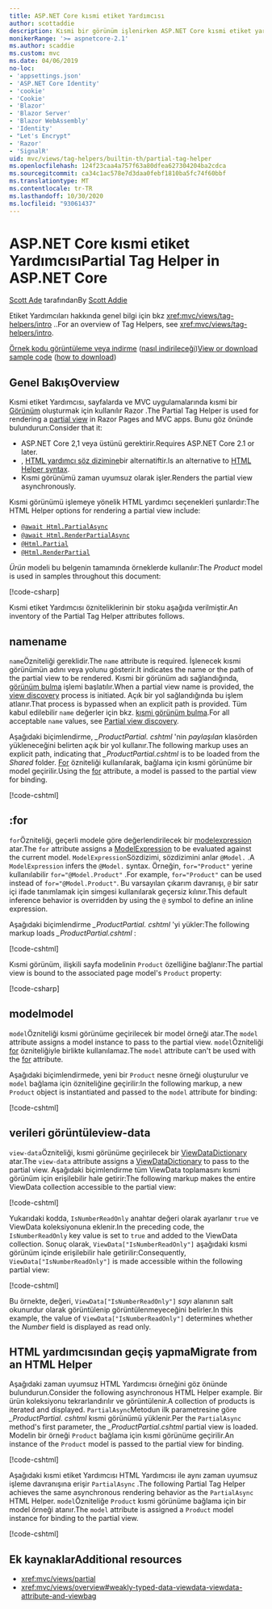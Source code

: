 ```yaml
---
title: ASP.NET Core kısmi etiket Yardımcısı
author: scottaddie
description: Kısmi bir görünüm işlenirken ASP.NET Core kısmi etiket yardımcısını ve onun özniteliklerinin her birinin rolünü bulur.
monikerRange: '>= aspnetcore-2.1'
ms.author: scaddie
ms.custom: mvc
ms.date: 04/06/2019
no-loc:
- 'appsettings.json'
- 'ASP.NET Core Identity'
- 'cookie'
- 'Cookie'
- 'Blazor'
- 'Blazor Server'
- 'Blazor WebAssembly'
- 'Identity'
- "Let's Encrypt"
- 'Razor'
- 'SignalR'
uid: mvc/views/tag-helpers/builtin-th/partial-tag-helper
ms.openlocfilehash: 124f23caa4a757f63a80dfea627304204ba2cdca
ms.sourcegitcommit: ca34c1ac578e7d3daa0febf1810ba5fc74f60bbf
ms.translationtype: MT
ms.contentlocale: tr-TR
ms.lasthandoff: 10/30/2020
ms.locfileid: "93061437"
---
```

# <a name="partial-tag-helper-in-aspnet-core"></a><span data-ttu-id="14c35-103">ASP.NET Core kısmi etiket Yardımcısı</span><span class="sxs-lookup"><span data-stu-id="14c35-103">Partial Tag Helper in ASP.NET Core</span></span>

<span data-ttu-id="14c35-104">[Scott Ade](https://github.com/scottaddie) tarafından</span><span class="sxs-lookup"><span data-stu-id="14c35-104">By [Scott Addie](https://github.com/scottaddie)</span></span>

<span data-ttu-id="14c35-105">Etiket Yardımcıları hakkında genel bilgi için bkz <xref:mvc/views/tag-helpers/intro> ..</span><span class="sxs-lookup"><span data-stu-id="14c35-105">For an overview of Tag Helpers, see <xref:mvc/views/tag-helpers/intro>.</span></span>

<span data-ttu-id="14c35-106">[Örnek kodu görüntüleme veya indirme](https://github.com/dotnet/AspNetCore.Docs/tree/master/aspnetcore/mvc/views/tag-helpers/built-in/samples) ([nasıl indirileceği](xref:index#how-to-download-a-sample))</span><span class="sxs-lookup"><span data-stu-id="14c35-106">[View or download sample code](https://github.com/dotnet/AspNetCore.Docs/tree/master/aspnetcore/mvc/views/tag-helpers/built-in/samples) ([how to download](xref:index#how-to-download-a-sample))</span></span>

## <a name="overview"></a><span data-ttu-id="14c35-107">Genel Bakış</span><span class="sxs-lookup"><span data-stu-id="14c35-107">Overview</span></span>

<span data-ttu-id="14c35-108">Kısmi etiket Yardımcısı, sayfalarda ve MVC uygulamalarında kısmi bir [Görünüm](xref:mvc/views/partial) oluşturmak için kullanılır Razor .</span><span class="sxs-lookup"><span data-stu-id="14c35-108">The Partial Tag Helper is used for rendering a [partial view](xref:mvc/views/partial) in Razor Pages and MVC apps.</span></span> <span data-ttu-id="14c35-109">Bunu göz önünde bulundurun:</span><span class="sxs-lookup"><span data-stu-id="14c35-109">Consider that it:</span></span>

* <span data-ttu-id="14c35-110">ASP.NET Core 2,1 veya üstünü gerektirir.</span><span class="sxs-lookup"><span data-stu-id="14c35-110">Requires ASP.NET Core 2.1 or later.</span></span>
* <span data-ttu-id="14c35-111">, [HTML yardımcı söz dizimine](xref:mvc/views/partial#reference-a-partial-view)bir alternatiftir.</span><span class="sxs-lookup"><span data-stu-id="14c35-111">Is an alternative to [HTML Helper syntax](xref:mvc/views/partial#reference-a-partial-view).</span></span>
* <span data-ttu-id="14c35-112">Kısmi görünümü zaman uyumsuz olarak işler.</span><span class="sxs-lookup"><span data-stu-id="14c35-112">Renders the partial view asynchronously.</span></span>

<span data-ttu-id="14c35-113">Kısmi görünümü işlemeye yönelik HTML yardımcı seçenekleri şunlardır:</span><span class="sxs-lookup"><span data-stu-id="14c35-113">The HTML Helper options for rendering a partial view include:</span></span>

* [`@await Html.PartialAsync`](/dotnet/api/microsoft.aspnetcore.mvc.rendering.htmlhelperpartialextensions.partialasync)
* [`@await Html.RenderPartialAsync`](/dotnet/api/microsoft.aspnetcore.mvc.rendering.htmlhelperpartialextensions.renderpartialasync)
* [`@Html.Partial`](/dotnet/api/microsoft.aspnetcore.mvc.rendering.htmlhelperpartialextensions.partial)
* [`@Html.RenderPartial`](/dotnet/api/microsoft.aspnetcore.mvc.rendering.htmlhelperpartialextensions.renderpartial)

<span data-ttu-id="14c35-114">*Ürün* modeli bu belgenin tamamında örneklerde kullanılır:</span><span class="sxs-lookup"><span data-stu-id="14c35-114">The *Product* model is used in samples throughout this document:</span></span>

[!code-csharp[](samples/TagHelpersBuiltIn/Models/Product.cs)]

<span data-ttu-id="14c35-115">Kısmi etiket Yardımcısı özniteliklerinin bir stoku aşağıda verilmiştir.</span><span class="sxs-lookup"><span data-stu-id="14c35-115">An inventory of the Partial Tag Helper attributes follows.</span></span>

## <a name="name"></a><span data-ttu-id="14c35-116">name</span><span class="sxs-lookup"><span data-stu-id="14c35-116">name</span></span>

<span data-ttu-id="14c35-117">`name`Özniteliği gereklidir.</span><span class="sxs-lookup"><span data-stu-id="14c35-117">The `name` attribute is required.</span></span> <span data-ttu-id="14c35-118">İşlenecek kısmi görünümün adını veya yolunu gösterir.</span><span class="sxs-lookup"><span data-stu-id="14c35-118">It indicates the name or the path of the partial view to be rendered.</span></span> <span data-ttu-id="14c35-119">Kısmi bir görünüm adı sağlandığında, [görünüm bulma](xref:mvc/views/overview#view-discovery) işlemi başlatılır.</span><span class="sxs-lookup"><span data-stu-id="14c35-119">When a partial view name is provided, the [view discovery](xref:mvc/views/overview#view-discovery) process is initiated.</span></span> <span data-ttu-id="14c35-120">Açık bir yol sağlandığında bu işlem atlanır.</span><span class="sxs-lookup"><span data-stu-id="14c35-120">That process is bypassed when an explicit path is provided.</span></span> <span data-ttu-id="14c35-121">Tüm kabul edilebilir `name` değerler için bkz. [kısmi görünüm bulma](xref:mvc/views/partial#partial-view-discovery).</span><span class="sxs-lookup"><span data-stu-id="14c35-121">For all acceptable `name` values, see [Partial view discovery](xref:mvc/views/partial#partial-view-discovery).</span></span>

<span data-ttu-id="14c35-122">Aşağıdaki biçimlendirme, *_ProductPartial. cshtml* 'nin *paylaşılan* klasörden yükleneceğini belirten açık bir yol kullanır.</span><span class="sxs-lookup"><span data-stu-id="14c35-122">The following markup uses an explicit path, indicating that *_ProductPartial.cshtml* is to be loaded from the *Shared* folder.</span></span> <span data-ttu-id="14c35-123">[For](#for) özniteliği kullanılarak, bağlama için kısmi görünüme bir model geçirilir.</span><span class="sxs-lookup"><span data-stu-id="14c35-123">Using the [for](#for) attribute, a model is passed to the partial view for binding.</span></span>

[!code-cshtml[](samples/TagHelpersBuiltIn/Pages/Product.cshtml?name=snippet_Name)]

## <a name="for"></a><span data-ttu-id="14c35-124">:</span><span class="sxs-lookup"><span data-stu-id="14c35-124">for</span></span>

<span data-ttu-id="14c35-125">`for`Özniteliği, geçerli modele göre değerlendirilecek bir [modelexpression](/dotnet/api/microsoft.aspnetcore.mvc.viewfeatures.modelexpression) atar.</span><span class="sxs-lookup"><span data-stu-id="14c35-125">The `for` attribute assigns a [ModelExpression](/dotnet/api/microsoft.aspnetcore.mvc.viewfeatures.modelexpression) to be evaluated against the current model.</span></span> <span data-ttu-id="14c35-126">`ModelExpression`Sözdizimi, sözdizimini anlar `@Model.` .</span><span class="sxs-lookup"><span data-stu-id="14c35-126">A `ModelExpression` infers the `@Model.` syntax.</span></span> <span data-ttu-id="14c35-127">Örneğin, `for="Product"` yerine kullanılabilir `for="@Model.Product"` .</span><span class="sxs-lookup"><span data-stu-id="14c35-127">For example, `for="Product"` can be used instead of `for="@Model.Product"`.</span></span> <span data-ttu-id="14c35-128">Bu varsayılan çıkarım davranışı, `@` bir satır içi ifade tanımlamak için simgesi kullanılarak geçersiz kılınır.</span><span class="sxs-lookup"><span data-stu-id="14c35-128">This default inference behavior is overridden by using the `@` symbol to define an inline expression.</span></span>

<span data-ttu-id="14c35-129">Aşağıdaki biçimlendirme *_ProductPartial. cshtml* 'yi yükler:</span><span class="sxs-lookup"><span data-stu-id="14c35-129">The following markup loads *_ProductPartial.cshtml* :</span></span>

[!code-cshtml[](samples/TagHelpersBuiltIn/Pages/Product.cshtml?name=snippet_For)]

<span data-ttu-id="14c35-130">Kısmi görünüm, ilişkili sayfa modelinin `Product` özelliğine bağlanır:</span><span class="sxs-lookup"><span data-stu-id="14c35-130">The partial view is bound to the associated page model's `Product` property:</span></span>

[!code-csharp[](samples/TagHelpersBuiltIn/Pages/Product.cshtml.cs?highlight=8)]

## <a name="model"></a><span data-ttu-id="14c35-131">model</span><span class="sxs-lookup"><span data-stu-id="14c35-131">model</span></span>

<span data-ttu-id="14c35-132">`model`Özniteliği kısmi görünüme geçirilecek bir model örneği atar.</span><span class="sxs-lookup"><span data-stu-id="14c35-132">The `model` attribute assigns a model instance to pass to the partial view.</span></span> <span data-ttu-id="14c35-133">`model`Özniteliği [for](#for) özniteliğiyle birlikte kullanılamaz.</span><span class="sxs-lookup"><span data-stu-id="14c35-133">The `model` attribute can't be used with the [for](#for) attribute.</span></span>

<span data-ttu-id="14c35-134">Aşağıdaki biçimlendirmede, yeni bir `Product` nesne örneği oluşturulur ve `model` bağlama için özniteliğine geçirilir:</span><span class="sxs-lookup"><span data-stu-id="14c35-134">In the following markup, a new `Product` object is instantiated and passed to the `model` attribute for binding:</span></span>

[!code-cshtml[](samples/TagHelpersBuiltIn/Pages/Product.cshtml?name=snippet_Model)]

## <a name="view-data"></a><span data-ttu-id="14c35-135">verileri görüntüle</span><span class="sxs-lookup"><span data-stu-id="14c35-135">view-data</span></span>

<span data-ttu-id="14c35-136">`view-data`Özniteliği, kısmi görünüme geçirilecek bir [ViewDataDictionary](/dotnet/api/microsoft.aspnetcore.mvc.viewfeatures.viewdatadictionary) atar.</span><span class="sxs-lookup"><span data-stu-id="14c35-136">The `view-data` attribute assigns a [ViewDataDictionary](/dotnet/api/microsoft.aspnetcore.mvc.viewfeatures.viewdatadictionary) to pass to the partial view.</span></span> <span data-ttu-id="14c35-137">Aşağıdaki biçimlendirme tüm ViewData toplamasını kısmi görünüm için erişilebilir hale getirir:</span><span class="sxs-lookup"><span data-stu-id="14c35-137">The following markup makes the entire ViewData collection accessible to the partial view:</span></span>

[!code-cshtml[](samples/TagHelpersBuiltIn/Pages/Product.cshtml?name=snippet_ViewData&highlight=5-)]

<span data-ttu-id="14c35-138">Yukarıdaki kodda, `IsNumberReadOnly` anahtar değeri olarak ayarlanır `true` ve ViewData koleksiyonuna eklenir.</span><span class="sxs-lookup"><span data-stu-id="14c35-138">In the preceding code, the `IsNumberReadOnly` key value is set to `true` and added to the ViewData collection.</span></span> <span data-ttu-id="14c35-139">Sonuç olarak, `ViewData["IsNumberReadOnly"]` aşağıdaki kısmi görünüm içinde erişilebilir hale getirilir:</span><span class="sxs-lookup"><span data-stu-id="14c35-139">Consequently, `ViewData["IsNumberReadOnly"]` is made accessible within the following partial view:</span></span>

[!code-cshtml[](samples/TagHelpersBuiltIn/Pages/Shared/_ProductViewDataPartial.cshtml?highlight=5)]

<span data-ttu-id="14c35-140">Bu örnekte, değeri, `ViewData["IsNumberReadOnly"]` *sayı* alanının salt okunurdur olarak görüntülenip görüntülenmeyeceğini belirler.</span><span class="sxs-lookup"><span data-stu-id="14c35-140">In this example, the value of `ViewData["IsNumberReadOnly"]` determines whether the *Number* field is displayed as read only.</span></span>

## <a name="migrate-from-an-html-helper"></a><span data-ttu-id="14c35-141">HTML yardımcısından geçiş yapma</span><span class="sxs-lookup"><span data-stu-id="14c35-141">Migrate from an HTML Helper</span></span>

<span data-ttu-id="14c35-142">Aşağıdaki zaman uyumsuz HTML Yardımcısı örneğini göz önünde bulundurun.</span><span class="sxs-lookup"><span data-stu-id="14c35-142">Consider the following asynchronous HTML Helper example.</span></span> <span data-ttu-id="14c35-143">Bir ürün koleksiyonu tekrarlandırılır ve görüntülenir.</span><span class="sxs-lookup"><span data-stu-id="14c35-143">A collection of products is iterated and displayed.</span></span> <span data-ttu-id="14c35-144">`PartialAsync`Metodun ilk parametresine göre *_ProductPartial. cshtml* kısmi görünümü yüklenir.</span><span class="sxs-lookup"><span data-stu-id="14c35-144">Per the `PartialAsync` method's first parameter, the *_ProductPartial.cshtml* partial view is loaded.</span></span> <span data-ttu-id="14c35-145">Modelin bir örneği `Product` bağlama için kısmi görünüme geçirilir.</span><span class="sxs-lookup"><span data-stu-id="14c35-145">An instance of the `Product` model is passed to the partial view for binding.</span></span>

[!code-cshtml[](samples/TagHelpersBuiltIn/Pages/Products.cshtml?name=snippet_HtmlHelper&highlight=3)]

<span data-ttu-id="14c35-146">Aşağıdaki kısmi etiket Yardımcısı HTML Yardımcısı ile aynı zaman uyumsuz işleme davranışına erişir `PartialAsync` .</span><span class="sxs-lookup"><span data-stu-id="14c35-146">The following Partial Tag Helper achieves the same asynchronous rendering behavior as the `PartialAsync` HTML Helper.</span></span> <span data-ttu-id="14c35-147">`model`Özniteliğe `Product` kısmi görünüme bağlama için bir model örneği atanır.</span><span class="sxs-lookup"><span data-stu-id="14c35-147">The `model` attribute is assigned a `Product` model instance for binding to the partial view.</span></span>

[!code-cshtml[](samples/TagHelpersBuiltIn/Pages/Products.cshtml?name=snippet_TagHelper&highlight=3)]

## <a name="additional-resources"></a><span data-ttu-id="14c35-148">Ek kaynaklar</span><span class="sxs-lookup"><span data-stu-id="14c35-148">Additional resources</span></span>

* <xref:mvc/views/partial>
* <xref:mvc/views/overview#weakly-typed-data-viewdata-viewdata-attribute-and-viewbag>
